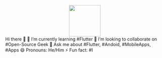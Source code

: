 <div id="header" align="center">
  <img src="https://media.giphy.com/media/M9gbBd9nbDrOTu1Mqx/giphy.gif" width="100"/>
</div>
Hi there 👋
🌱 I’m currently learning #Flutter
👯 I’m looking to collaborate on #Open-Source Geek
💬 Ask me about #Flutter, #Andoid, #MobileApps, #Apps
😄 Pronouns: He/Him
⚡ Fun fact: #I

